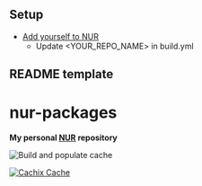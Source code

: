 ## Setup

- [Add yourself to NUR](https://github.com/nix-community/NUR#how-to-add-your-own-repository)
  - Update <YOUR_REPO_NAME> in build.yml

## README template

# nur-packages

**My personal [NUR](https://github.com/nix-community/NUR) repository**

![Build and populate cache](https://github.com/anttiharju/nur-packages/workflows/Build%20and%20populate%20cache/badge.svg)

[![Cachix Cache](https://img.shields.io/badge/cachix-anttiharju-blue.svg)](https://anttiharju.cachix.org)
